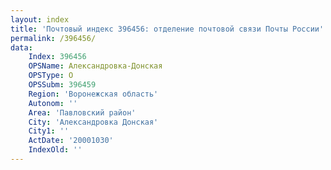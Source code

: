 ```yaml
---
layout: index
title: 'Почтовый индекс 396456: отделение почтовой связи Почты России'
permalink: /396456/
data:
    Index: 396456
    OPSName: Александровка-Донская
    OPSType: О
    OPSSubm: 396459
    Region: 'Воронежская область'
    Autonom: ''
    Area: 'Павловский район'
    City: 'Александровка Донская'
    City1: ''
    ActDate: '20001030'
    IndexOld: ''
---
```


